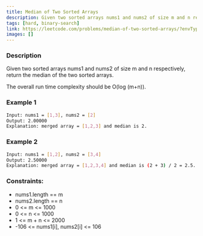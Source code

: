 ```yaml
---
title: Median of Two Sorted Arrays
description: Given two sorted arrays nums1 and nums2 of size m and n respectively, return the median of the two sorted arrays. The overall run time complexity should be O(log (m+n)).
tags: [hard, binary-search]
link: https://leetcode.com/problems/median-of-two-sorted-arrays/?envType=study-plan-v2&envId=top-interview-150
images: []
---
```


### Description

Given two sorted arrays nums1 and nums2 of size m and n respectively, return the median of the two sorted arrays.

The overall run time complexity should be O(log (m+n)).

### Example 1

```bash
Input: nums1 = [1,3], nums2 = [2]
Output: 2.00000
Explanation: merged array = [1,2,3] and median is 2.
```

### Example 2

```bash
Input: nums1 = [1,2], nums2 = [3,4]
Output: 2.50000
Explanation: merged array = [1,2,3,4] and median is (2 + 3) / 2 = 2.5.
```

### Constraints:

- nums1.length == m
- nums2.length == n
- 0 <= m <= 1000
- 0 <= n <= 1000
- 1 <= m + n <= 2000
- -106 <= nums1[i], nums2[i] <= 106



